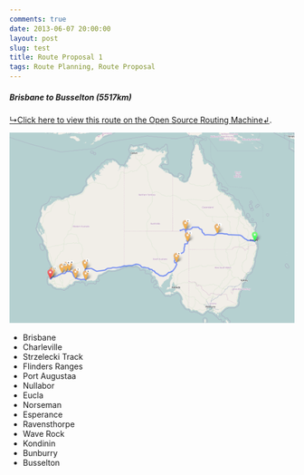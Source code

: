 ```yaml
---
comments: true
date: 2013-06-07 20:00:00
layout: post
slug: test
title: Route Proposal 1
tags: Route Planning, Route Proposal
---
```


##### Brisbane to Busselton (5517km)

[↳Click here to view this route on the Open Source Routing Machine↲](http://osrm.at/3vR).

[![Brisbane to Busselton (5517km)](/images/routes/route-1.png "Brisbane to Busselton (5517km)")](http://osrm.at/3vR)

* Brisbane
* Charleville
* Strzelecki Track
* Flinders Ranges
* Port Augustaa
* Nullabor
* Eucla
* Norseman
* Esperance
* Ravensthorpe
* Wave Rock
* Kondinin
* Bunburry
* Busselton
